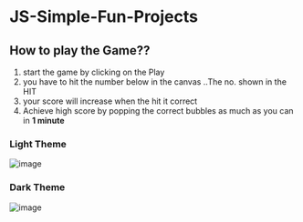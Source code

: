 # JS-Simple-Fun-Projects

## How to play the Game??
1. start the game by clicking on the Play
2. you have to hit the number below in the canvas ..The no. shown in the HIT
3. your score will increase when the hit it correct
4. Achieve high score by popping the correct bubbles as much as you can in <b>1 minute</b>

### Light Theme
![image](https://github.com/Nil369/JS-BubbleGame/assets/148447931/19163cda-466f-4948-93f3-819d8e8bf747)

### Dark Theme 
![image](https://github.com/Nil369/JS-BubbleGame/assets/148447931/ec133eef-6fe0-4ae1-ba73-1c9d0f02296e)

